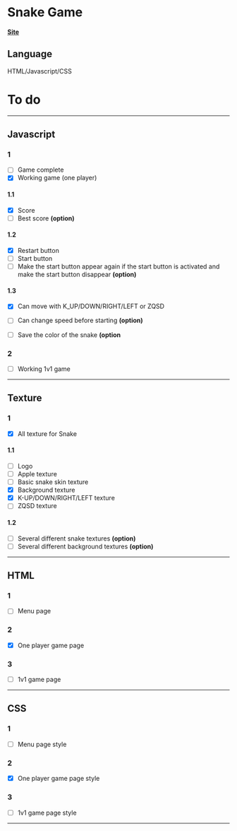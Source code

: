 # Snake Game 

**[Site](https://jerem-estici.github.io/Snake-game-html/)**

## Language 
HTML/Javascript/CSS

# To do

---

## Javascript



### 1
- [ ] Game complete
- [x] Working game (one player)

#### 1.1
- [x] Score 
- [ ] Best score **(option)**

#### 1.2
- [x] Restart button 
- [ ] Start button
- [ ] Make the start button appear again if the start button is activated and make the start button disappear **(option)**

#### 1.3
- [x] Can move with K_UP/DOWN/RIGHT/LEFT or ZQSD
- [ ] Can change speed before starting **(option)**
- [ ] Save the color of the snake **(option**


### 2
- [ ] Working 1v1 game

---

## Texture


  
###  1

- [x] All texture for Snake 

#### 1.1
- [ ] Logo
- [ ] Apple texture 
- [ ] Basic snake skin texture
- [x] Background texture
- [x] K-UP/DOWN/RIGHT/LEFT texture
- [ ] ZQSD texture

#### 1.2

- [ ] Several different snake textures **(option)**
- [ ] Several different background textures **(option)**

---

## HTML

### 1 

- [ ] Menu page

### 2

- [x] One player game page

### 3 

- [ ] 1v1 game page

---

## CSS

### 1 

- [ ] Menu page style

### 2

- [x] One player game page style

### 3 

- [ ] 1v1 game page style

---
